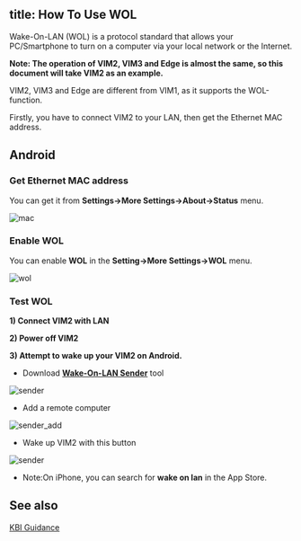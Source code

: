 title: How To Use WOL
---

Wake-On-LAN (WOL) is a protocol standard that allows your PC/Smartphone to turn on a computer via your local network or the Internet.

**Note: The operation of VIM2, VIM3 and Edge is almost the same, so this document will take VIM2 as an example.**

VIM2, VIM3 and Edge are different from VIM1, as it supports the WOL-function.

Firstly, you have to connect VIM2 to your LAN, then get the Ethernet MAC address.

## Android

### Get Ethernet MAC address

You can get it from **Settings->More Settings->About->Status** menu.

![mac](/images/vim2/vim2_android_mac.png)

### Enable WOL

You can enable **WOL** in the **Setting->More Settings->WOL** menu.

![wol](/images/vim2/vim2_android_wol.png)


### Test WOL

**1) Connect VIM2 with LAN**

**2) Power off VIM2**

**3) Attempt to wake up your VIM2 on Android.**

* Download **[Wake-On-LAN Sender](http://www.yarovy.com/wol/)** tool

![sender](/images/vim2/wol_sender_main.png)

* Add a remote computer

![sender_add](/images/vim2/wol_sender_add_remote.png)

* Wake up VIM2 with this button

![sender](/images/vim2/wol_sender_send.png)

* Note:On iPhone, you can search for **wake on lan** in the App Store.

## See also
[KBI Guidance](/vim2/KbiGuidance.html)

